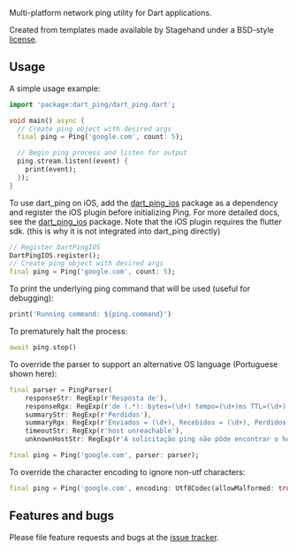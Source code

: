 Multi-platform network ping utility for Dart applications.

Created from templates made available by Stagehand under a BSD-style
[license](https://github.com/dart-lang/stagehand/blob/master/LICENSE).

## Usage

A simple usage example:

```dart
import 'package:dart_ping/dart_ping.dart';

void main() async {
  // Create ping object with desired args
  final ping = Ping('google.com', count: 5);

  // Begin ping process and listen for output
  ping.stream.listen((event) {
    print(event);
  });
}
```

To use dart_ping on iOS, add the [dart_ping_ios](https://pub.dev/packages/dart_ping_ios) package as a dependency and register the iOS plugin before initializing Ping. For more detailed docs, see the [dart_ping_ios](https://pub.dev/packages/dart_ping_ios) package. Note that the iOS plugin requires the flutter sdk. (this is why it is not integrated into dart_ping directly)

```dart
// Register DartPingIOS
DartPingIOS.register();
// Create ping object with desired args
final ping = Ping('google.com', count: 5);
```

To print the underlying ping command that will be used
(useful for debugging):

```dart
print('Running command: ${ping.command}')
```

To prematurely halt the process:

```dart
await ping.stop()
```

To override the parser to support an alternative OS language
(Portuguese shown here):

```dart
final parser = PingParser(
    responseStr: RegExp(r'Resposta de'),
    responseRgx: RegExp(r'de (.*): bytes=(\d+) tempo=(\d+)ms TTL=(\d+)'),
    summaryStr: RegExp(r'Perdidos'),
    summaryRgx: RegExp(r'Enviados = (\d+), Recebidos = (\d+), Perdidos = (\d+)'),
    timeoutStr: RegExp(r'host unreachable'),
    unknownHostStr: RegExp(r'A solicitação ping não pôde encontrar o host'));

final ping = Ping('google.com', parser: parser);
```

To override the character encoding to ignore non-utf characters:

```dart
final ping = Ping('google.com', encoding: Utf8Codec(allowMalformed: true));
```

## Features and bugs

Please file feature requests and bugs at the [issue tracker][tracker].

[tracker]: https://github.com/point-source/dart_ping/issues
